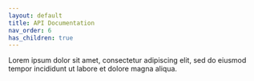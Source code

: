 ```yaml
---
layout: default
title: API Documentation
nav_order: 6
has_children: true
---
```


Lorem ipsum dolor sit amet, consectetur adipiscing elit, sed do eiusmod tempor incididunt ut labore et dolore magna aliqua.